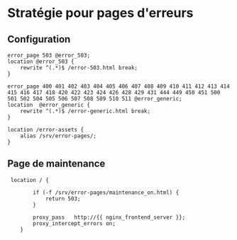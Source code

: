 # Stratégie pour pages d'erreurs

## Configuration


    error_page 503 @error_503;
    location @error_503 {
        rewrite ^(.*)$ /error-503.html break;
    }

    error_page 400 401 402 403 404 405 406 407 408 409 410 411 412 413 414 415 416 417 418 420 422 423 424 426 428 429 431 444 449 450 451 500 501 502 504 505 506 507 508 509 510 511 @error_generic;
    location  @error_generic {
        rewrite ^(.*)$ /error-generic.html break;
    }

    location /error-assets {
        alias /srv/error-pages/;
    }
  
    
## Page de maintenance
    
     location / {
    
            if (-f /srv/error-pages/maintenance_on.html) {
                return 503;
            }
    
            proxy_pass   http://{{ nginx_frontend_server }};
            proxy_intercept_errors on;
        }    